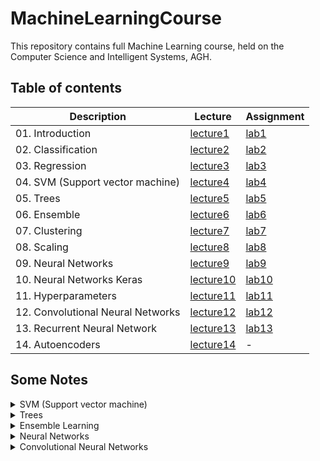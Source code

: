 # MachineLearningCourse
This repository contains full Machine Learning course, held on the Computer Science and Intelligent Systems, AGH.

## Table of contents
| Description  | Lecture | Assignment |
| ------------- | ------------- | ------------- |
| 01. Introduction  | [lecture1](Lectures/01-wprowadzenie.pdf)  | [lab1](lab01_introduction/) | 
| 02. Classification  | [lecture2](Lectures/02-klasyfikacja.pdf)  | [lab2](lab02_classification/) |
| 03. Regression  | [lecture3](Lectures/03-regresja.pdf)  | [lab3](lab03_regression/) |
| 04. SVM (Support vector machine)  | [lecture4](Lectures/04-svm.pdf)  | [lab4](lab04_svm/) |
| 05. Trees  | [lecture5](Lectures/05-drzewa.pdf)  | [lab5](lab05_trees/) |
| 06. Ensemble  | [lecture6](Lectures/06-ensemble.pdf) | [lab6](lab06_ensemble/) |
| 07. Clustering  | [lecture7](Lectures/07-nienadzorowane.pdf)  | [lab7](lab07_clustering/) |
| 08. Scaling  | [lecture8](Lectures/08-redukcja_wymiarow.pdf)  | [lab8](lab08_scaling/) |
| 09. Neural Networks  | [lecture9](Lectures/09-sieci-neuronowe-latest.pdf)  | [lab9](lab09_neural-networks/) |
| 10. Neural Networks Keras  | [lecture10](Lectures/10-sieci-neuronowe-cd-latest.pdf)  | [lab10](lab10_neural-networks-keras/) |
| 11. Hyperparameters | [lecture11](Lectures/11-uczenie-sieci.pdf)  | [lab11](lab11_hyperparameters/) | 
| 12. Convolutional Neural Networks  | [lecture12](Lectures/12-cnn-latest.pdf)  | [lab12](lab12_CNN/) | 
| 13. Recurrent Neural Network  | [lecture13](Lectures/13-rnn-latest.pdf)  | [lab13](lab13_RNN/) | 
| 14. Autoencoders  | [lecture14](Lectures/14-autoenkodery-gan-latest.pdf)  | - |


## Some Notes

<details>
<summary>SVM (Support vector machine)</summary>

- Not all datapoints are linearly separable on lower dimension
- Transform such dataset to a higher dimensional space where it can be linearly separable by a hyperplane
- Support vectors: 
    - examples/data points closest to the hyperplane
    - both classified and misclassified datapoints are counted
    - If a datapoint is not a support vector, removing it will not affect the model
    - Small number of support vectors = fast kernel SVMs
- margin : distance from a support vector to decision boundary
- best decision boundary has equal distance from all support vectors
- The best separable line is the hyperplane has the biggest margin
- Measure of closeness : Regularization parameters (hinge loss and l2)
- Boundary decision lines : The lines that touches the support vectors / closest the the support vectors
- Soft margin SVM : Used when the classes are not separable (Controlled by regularization parameter)
- kernel : Sometimes it is difficult to caculate the mapping of transformation. So we use a shortcut called kernel that is computationally less expensive.
    - RBF : support vector = Difference between 2 inputs: X and X` 
    - C hyperparameter = regularization
    - gamma hyperparameter = smoothness of the boundary
- Stochastic gradient descent (SGD) : 
    - Similar to SVM, but scales well for large dataset
    - how : uses gradient descent to find out the maximised margin among possible margins.
</details>

<details>
<summary>Trees </summary>
	
- Sequence of if-else question
- Consists of hierarchy of nodes. Each node raise question or prediction.
- Root node : No parent
- Internal node : Has parent, has children
- Leaf node : Has no children. It is where predictions are made
- Goal : Search for pattern to produce purest leaves. Each leaf contains pattern for one dominant label.
- Information Gain : At each node, find the split point for each feature for which we get maximum correct pure split of the data. When information gain = 0, we could say that our goal is achieved, the pattern is captured, and this is a leaf node. Otherwise keep splitting it (We can stop it by specifying maximum depth of recursion split). 
- Measure of impurity in a node:
    - Gini index: For classification
    - Entropy: For classification
    - MSE : For regression
- capture non-linear relationhship between features and labels/ real values
- Do not require feature scaling
- At each split, only one feature is involved
- Decision region : Feature space where instances are assigned to a label / value
- Decision Boundary : Surface that separates different decision regions
- Steps of building a decision tree:
    1. Choose an attribute (column) of dataset
    2. Calculate the significance of that attribute when splitting the data with Entropy.
        A good split has less Entropy (disorder / randomness). 
    3. Find the best attribute that has most significance and use that attribute
    	to split the data
    4. For each branch, repeat the process (Recursive partitioning) for best 
    	information gain (The path that gives the most information using entropy).
- Limitations:
    - Can only produce orthogonal decision boundaries
    - Sensitive to small variations in training set
    - High variance overfits the model
- Solution : Ensemble learning
    - Train different models on same dataset
    - Let each model make its prediction
    - Aggregate predictions of individual models (eg: hard-voting)
    - One model's weakness is covered by another model's strength in that particular task
    - Final model is combination of models that are skillfull in different ways
</details>

<details>
<summary>Ensemble Learning</summary>
	
- Limitations of simple decision tree:
    - Can only produce orthogonal decision boundaries
    - Sensitive to small variations in training set
    - High variance overfits the model
- Solution : Ensemble learning
    - This is a joint modeling where many models come together to solve a single problem
    - Train different models on same dataset
    - Let each model make its prediction
    - Aggregate predictions of individual models 
    - One model's weakness is covered by another model's strength in that particular task
    - Final model is combination of models that are skillfull in different ways
    - Hard-voting : 
        - Ensemble method that models data using majority of vote
    - Bagging or Bootstrap aggregating (Sampling with replacement) : 
        - Ensemble method that use bootstrap with resampling on training data. 
        - Base estimator : Decision tree, neural net, logistic regression etc
        - Reduces variance in individual models (Because of bootstrapping, variance of sample becomes smaller)
        - OOB evaluation : normally on average 33% sample data remains unseen, use that data for evaluation of scoring
        - Classification : Final prediction is obtained by majority voting
        - Regression : Final prediction is obtained by taking the mean
    - Random Forest (Sampling without replacement):
        - base estimator : Decision tree
        - bootstrap samples without replacement and further randomization involved
        - Classification : Final prediction is obtained by majority voting
        - Regression : Final prediction is obtained by taking the mean
    - Boosting:
        - Combine weak learners (models that are slightly better than random guessing) to form a strong learner
        - learners are placed sequentially, each learner trying to correct its predecessor
        - Adaboost or adaptive boosting (through contribution/weight adjustment) : 
            - predictor pays more information to wrongly classified target by predecessor and apply a weight or penalty
            - each predictor has an assigned co-efficient (alpha), that signifies it's contribution in final prediction
            - before the data goes to the next predictor for training, alpha is used to adjust the weights of data 
            - Learning rate ita contributes the adjustment of co-efficient alpha
            - Classification : Final outcome decided by weighted majority voting
            - Regression : Final outcome decided by weighted average
        - Gradient boosting (through training on gradients/residuals) :
            - sequential correction of predecessor's error instead of co-efficient adjustment like adaboost
            - Instead of adjusting weight like adaboost, predictor trains using predecessor's residuals as labels
            - Instead of weak learner like adaboost, it uses CART learners as base learners
            - Learning rate or shrinkage tradeoff : Decreased learning rate = increased number of estimators
        - Stochastic gradient boosting (sampling without replacement on gradient boosting to increase variance)
            - Gradient boosting problem : May lead to CARTs using the same split points and maybe the same features which may lead to increased bias. This may lead to underfitting problem.
            - Goal : to reduce bias and increase variance.
</details>

<details>
<summary>Neural Networks</summary>
	
Step by step:

There is a matrix of nodes like this:
```
0 0 0
0 0 0
0 0 0
```
Inputs are fed in from the left. like this:
```
(.1) 0 0
(.24) 0 0		(inputs in parenthesis)
(0) 0 0
```
the next nodes data is calculated by multiplying A weight to each node 
in the layer before and then adding bias. And then putting in an 
activation function. Like this:
```
.1  ----(weight: 1)--> .1
.24 ----(weight: .5)--> .12  ----> .1 + .12 + 0 = .22 + bias
0   ----(weight: 2)-->  0
```

Each node has a bias, for this node lets say its .3
```
.22 + .3(bias) = .52
```
After all that you put it in an activation function.
```
tanh(.52) ---> data for the next node
```
Everything was just the caclulation for the 
first node in the second layer though so the matrix
would look like this
after all that.
```
.1 tanh(.52) 0
.24 0 0
0 0 0
```
Then you keep doing that for each layer until you reach the end.

(Q A)

Does each node have a weight?

No. Each connection has a weight. Or i guess you could say each node
has lots of weights each corresponding to a node in the last layer.


Does each node have a bias?
Yes each node has only one bias.

</details>


<details>
<summary>Convolutional Neural Networks</summary>

- Similar to neural networks
    - normal neural networks take N X 1  inputs for N no of columns
    - CNNs take R X C X N  for R no of rows, C no of columns and N no of 
    	channels in an image
- Takes inputs as images
- Allows us to incorporate certain properties into the architecture for images
    - Smooth forward propagation
- Reduced parameters
    - Convolution helps us to reduce parameters and fasten computation 
    - Helps us to retain special dimensions and informations
- Working Process:
    1. Convolution applies filters to sort out special dimensions
    2. Pooling helps to extract significant pattern in the spatial dimension
    3. Fully connected layer flattens the last Convolution or Pooling layer 
    	and connect with all the nodes of the flattenned layer with all the 
        nodes in output layer in a dense manner

### Recurrent Neural Network
- Traditional neural networks take independent scenes as inputs
- Recurrent neural networks incorporates dependency of 
	sequence within a neural network
- RNNs are networks with loops
- All nodes compute: 
	input_data * input_weight + previous_node_output * node_weight = new_output

</details>

